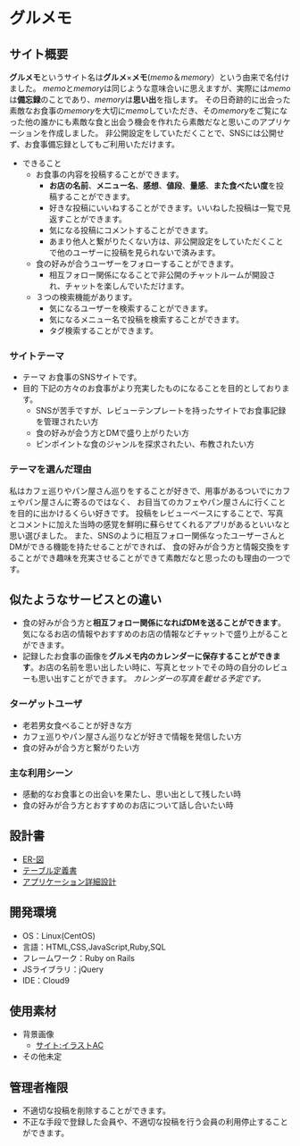 # グルメモ

## サイト概要
**グルメモ**というサイト名は**グルメ**×**メモ**(*memo*＆*memory*）という由来で名付けました。
 *memo*と*memory*は同じような意味合いに思えますが、実際には*memo*は**備忘録**のことであり、*memory*は**思い出**を指します。
 その日奇跡的に出会った素敵なお食事の*memory*を大切に*memo*していただき、その*memory*をご覧になった他の誰かにも素敵な食と出会う機会を作れたら素敵だなと思いこのアプリケーションを作成しました。
 非公開設定をしていただくことで、SNSには公開せず、お食事備忘録としてもご利用いただけます。

* できること
  - お食事の内容を投稿することができます。
    - **お店の名前**、**メニュー名**、**感想**、**値段**、**量感**、**また食べたい度**を投稿することができます。
    - 好きな投稿にいいねすることができます。いいねした投稿は一覧で見返すことができます。
    - 気になる投稿にコメントすることができます。
    - あまり他人と繋がりたくない方は、非公開設定をしていただくことで他のユーザーに投稿を見られないで済みます。
  - 食の好みが合うユーザーをフォローすることができます。
    - 相互フォロー関係になることで非公開のチャットルームが開設され、チャットを楽しんでいただけます。
  - ３つの検索機能があります。
    - 気になるユーザーを検索することができます。
    - 気になるメニュー名で投稿を検索することができます。
    - タグ検索することができます。

### サイトテーマ
* テーマ
お食事のSNSサイトです。
* 目的
下記の方々のお食事がより充実したものになることを目的としております。
  - SNSが苦手ですが、レビューテンプレートを持ったサイトでお食事記録を管理されたい方
  - 食の好みが会う方とDMで盛り上がりたい方
  - ピンポイントな食のジャンルを探求されたい、布教されたい方

### テーマを選んだ理由
私はカフェ巡りやパン屋さん巡りをすることが好きで、用事があるついでにカフェやパン屋さんに寄るのではなく、
お目当てのカフェやパン屋さんに行くことを目的に出かけるくらい好きです。
投稿をレビューベースにすることで、写真とコメントに加えた当時の感覚を鮮明に蘇らせてくれるアプリがあるといいなと思い選びました。
また、SNSのように相互フォロー関係なったユーザーさんとDMができる機能を持たせることができれば、
食の好みが合う方と情報交換をすることができ趣味を充実させることができて素敵だなと思ったのも理由の一つです。

##  似たようなサービスとの違い
 * 食の好みが合う方と**相互フォロー関係になればDMを送ることができます**。気になるお店の情報やおすすめのお店の情報などチャットで盛り上がることができます。
 * 記録したお食事の画像を**グルメモ内のカレンダーに保存することができます**。お店の名前を思い出したい時に、写真とセットでその時の自分のレビューも思い出すことができます。
 *カレンダーの写真を載せる予定です。*

### ターゲットユーザ
* 老若男女食べることが好きな方
* カフェ巡りやパン屋さん巡りなどが好きで情報を発信したい方
* 食の好みが合う方と繋がりたい方

### 主な利用シーン
* 感動的なお食事との出会いを果たし、思い出として残したい時
* 食の好みが合う方とおすすめのお店について話し合いたい時

## 設計書
* [ER-図](https://app.diagrams.net/#G150Jy_cvpsanD-eS_ZyifpeQhiiZE3qx6)
* [テーブル定義書](https://docs.google.com/spreadsheets/d/14xiu30fAtfGhKccVJcjfzS4OSJhOn4Bb7xRlfqMfLr0/edit#gid=1373217982)
* [アプリケーション詳細設計](https://docs.google.com/spreadsheets/d/1JDjvKIgUSdZqSr7BulIy5VqYVIshHa2IlF3i3uH2l5c/edit#gid=549108681)

## 開発環境
- OS：Linux(CentOS)
- 言語：HTML,CSS,JavaScript,Ruby,SQL
- フレームワーク：Ruby on Rails
- JSライブラリ：jQuery
- IDE：Cloud9

## 使用素材
* 背景画像
  - [サイト:イラストAC](https://www.ac-illust.com/main/detail.php?id=2616215&word=%E3%82%AB%E3%83%88%E3%83%A9%E3%83%AA%E3%83%BC%E3%83%95%E3%83%AC%E3%83%BC%E3%83%A0%E2%80%BBpng%E8%83%8C%E6%99%AF%E9%80%8F%E6%98%8E)
* その他未定

## 管理者権限
* 不適切な投稿を削除することができます。
* 不正な手段で登録した会員や、不適切な投稿を行う会員の利用停止することができます。